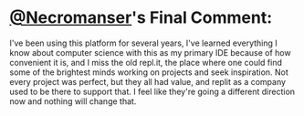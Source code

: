 # [@Necromanser](https://replit.com/@Necromanser)'s Final Comment:

I've been using this platform for several years, I've learned everything I know about computer science with this as my primary IDE because of how convenient it is, and I miss the old repl.it, the place where one could find some of the brightest minds working on projects and seek inspiration. Not every project was perfect, but they all had value, and replit as a company used to be there to support that. I feel like they're going a different direction now and nothing will change that.
